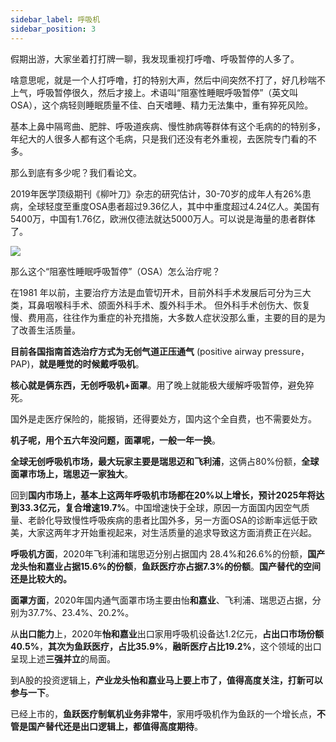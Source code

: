```yaml
---
sidebar_label: 呼吸机
sidebar_position: 3
---
```



假期出游，大家坐着打打牌一聊，我发现重视打呼噜、呼吸暂停的人多了。

啥意思呢，就是一个人打呼噜，打的特别大声，然后中间突然不打了，好几秒喘不上气，呼吸暂停很久，然后才接上。术语叫“阻塞性睡眠呼吸暂停”（英文叫OSA），这个病轻则睡眠质量不佳、白天嗜睡、精力无法集中，重有猝死风险。

基本上鼻中隔弯曲、肥胖、呼吸道疾病、慢性肺病等群体有这个毛病的的特别多，年纪大的人很多人都有这个毛病，只是我们还没有老外重视，去医院专门看的不多。

那么到底有多少呢？我们看论文。

2019年医学顶级期刊《柳叶刀》杂志的研究估计，30-70岁的成年人有26%患病，全球轻度至重度OSA患者超过9.36亿人，其中中重度超过4.24亿人。美国有5400万，中国有1.76亿，欧洲仅德法就达5000万人。可以说是海量的患者群体了。

![](https://img.arctee.cn/one/202211271811468.png)

那么这个“阻塞性睡眠呼吸暂停”（OSA）怎么治疗呢？

在1981 年以前，主要治疗方法是血管切开术，目前外科手术发展后可分为三大类，耳鼻咽喉科手术、颌面外科手术、腹外科手术。 但外科手术创伤大、恢复慢、费用高，往往作为重症的补充措施，大多数人症状没那么重，主要的目的是为了改善生活质量。

**目前各国指南首选治疗方式为无创气道正压通气** (positive airway pressure，PAP)，**就是睡觉的时候戴呼吸机**。

**核心就是俩东西，无创呼吸机+面罩**。用了晚上就能极大缓解呼吸暂停，避免猝死。

国外是走医疗保险的，能报销，还得要处方，国内这个全自费，也不需要处方。

**机子呢，用个五六年没问题，面罩呢，一般一年一换**。

**全球无创呼吸机市场，最大玩家主要是瑞思迈和飞利浦**，这俩占80%份额，**全球面罩市场上，瑞思迈一家独大**。

回到**国内市场上，基本上这两年呼吸机市场都在20%以上增长，预计2025年将达到33.3亿元，复合增速19.7%**。中国增速快于全球，原因一方面国内因空气质量、老龄化导致慢性呼吸疾病的患者比国外多，另一方面OSA的诊断率远低于欧美，大家这两年才开始重视起来，对生活质量的追求导致这方面消费正在兴起。

**呼吸机方面**，2020年飞利浦和瑞思迈分别占据国内 28.4%和26.6%的份额，**国产龙头怡和嘉业占据15.6%的份额**，**鱼跃医疗亦占据7.3%的份额**。**国产替代的空间还是比较大的。**

**面罩方面**，2020年国内通气面罩市场主要由怡**和嘉业**、飞利浦、瑞思迈占据，分别为37.7%、23.4%、20.2%。

从**出口能力**上，2020年**怡和嘉业**出口家用呼吸机设备达1.2亿元，**占出口市场份额40.5%**，**其次为鱼跃医疗，占比35.9%**，**融昕医疗占比19.2%**，这个领域的出口呈现上述**三强并立**的局面。

到A股的投资逻辑上，**产业龙头怡和嘉业马上要上市了，值得高度关注，打新可以参与一下**。

已经上市的，**鱼跃医疗制氧机业务非常牛**，家用呼吸机作为鱼跃的一个增长点，**不管是国产替代还是出口逻辑上，都值得高度期待**。
